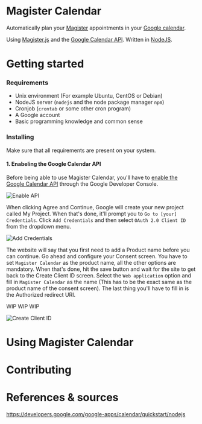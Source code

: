 # Magister Calendar
Automatically plan your [Magister](http://www.schoolmaster.nl/) appointments in your [Google calendar](https://google.com/calendar).

Using [Magister.js](https://github.com/simplyGits/MagisterJS) and the [Google Calendar API](https://developers.google.com/google-apps/calendar/). Written in [NodeJS](https://nodejs.org/).

# Getting started

### Requirements
- Unix environment (For example Ubuntu, CentOS or Debian)
- NodeJS server (`nodejs` and the node package manager `npm`)
- Cronjob (`crontab` or some other cron program)
- A Google account
- Basic programming knowledge and common sense

### Installing
Make sure that all requirements are present on your system.

#### 1. Enabeling the Google Calendar API
Before being able to use Magister Calendar, you'll have to [enable the Google Calendar API](https://console.developers.google.com/flows/enableapi?apiid=calendar) through the Google Developer Console.

![Enable API](http://img.prntscr.com/img?url=http://i.imgur.com/VHo30ws.png)


When clicking Agree and Continue, Google will create your new project called My Project. When that's done, it'll prompt you to `Go to [your] Credentials`. Click `Add Credentials` and then select `OAuth 2.0 Client ID` from the dropdown menu.

![Add Credentials](http://img.prntscr.com/img?url=http://i.imgur.com/N4YlPOr.png)


The website will say that you first need to add a Product name before you can continue.
Go ahead and configure your Consent screen. You have to set `Magister Calendar` as the product name, 
all the other options are mandatory. When that's done, hit the save button and wait for the site to get back to the Create Client ID screen. Select the `Web application` option and fill in `Magister Calendar` as the name (This has to be the exact same as the product name of the consent screen). The last thing you'll have to fill in is the Authorized redirect URI.

WIP WIP WIP

![Create Client ID](http://img.prntscr.com/img?url=http://i.imgur.com/FUXOdfg.png)


# Using Magister Calendar

# Contributing

# References & sources

https://developers.google.com/google-apps/calendar/quickstart/nodejs
